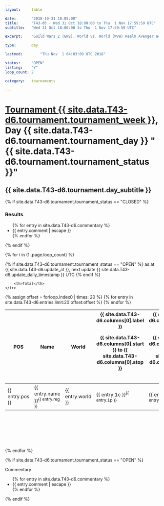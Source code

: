 ```yaml
---
layout: 	table

date: 		"2018-10-31 18:05:00"
title: 		"T43-d6 - Wed 31 Oct 18:00:00 to Thu  1 Nov 17:59:59 UTC"
subtitle: 	"Wed 31 Oct 18:00:00 to Thu  1 Nov 17:59:59 UTC"

excerpt:    "Guild Wars 2 (GW2), World vs. World (WvW) Realm Avenger achivement Tournament. \"Every Kill Counts\""

type:       day

lastmod: 		"Thu Nov  1 04:03:09 UTC 2018"

status:     "OPEN"
listing:    "Y"
loop_count: 2

category: 	tournaments

---
```

<div class="table_header">
    <h1><a href="{{ site.data.T43-d6.tournament.week_url }}">Tournament {{ site.data.T43-d6.tournament.tournament_week }}</a>, Day {{ site.data.T43-d6.tournament.tournament_day }} "{{ site.data.T43-d6.tournament.tournament_status }}"</h1>
    <h2>{{ site.data.T43-d6.tournament.day_subtitle }}</h2> 
</div>

{% if site.data.T43-d6.tournament.tournament_status == "CLOSED" %} 
<div class="commentary">
  <h3>Results</h3>
  <ul>
    {% for entry in site.data.T43-d6.commentary %}
    <li class="commentary_list">{{ entry.comment | escape }}</li>
    {% endfor %}
  </ul>
</div>
{% endif %}


{% for i in (1..page.loop_count) %}

{% if site.data.T43-d6.tournament.tournament_status == "OPEN" %} 
<span class="table_nextupdate">as at {{ site.data.T43-d6.update_at }}, next update {{ site.data.T43-d6.update_daily_timestamp }} UTC</span> 
{% endif %}

<table class="day_table">
  <colgroup>
    <col style="width:18px">
    <col style="width:55px">
    <col style="width:55px">
    <col style="width:12px">
    <col style="width:12px">
    <col style="width:12px">
    <col style="width:12px">
    <col style="width:12px">
    <col style="width:12px">
    <col style="width:12px">
    <col style="width:12px">
    <col style="width:12px">
    <col style="width:12px">
    <col style="width:12px">
    <col style="width:12px">
    <col style="width:12px">
    <col style="width:12px">
    <col style="width:12px">
    <col style="width:12px">
    <col style="width:12px">
    <col style="width:12px">
    <col style="width:12px">
    <col style="width:12px">
    <col style="width:12px">
    <col style="width:12px">
    <col style="width:12px">
    <col style="width:12px">
    <col style="width:18px">
  </colgroup>  
  <thead>
    <tr>
        <th>POS</th>
        <th class="AlignLeft">Name</th>
        <th class="AlignLeft">World</th>

<th><div class="label">{{ site.data.T43-d6.columns[0].label }}<p class="onhover">{{ site.data.T43-d6.columns[0].start }} to {{ site.data.T43-d6.columns[0].stop }}</p></div>​</th>
<th><div class="label">{{ site.data.T43-d6.columns[1].label }}<p class="onhover">{{ site.data.T43-d6.columns[1].start }} to {{ site.data.T43-d6.columns[1].stop }}</p></div>​</th>
<th><div class="label">{{ site.data.T43-d6.columns[2].label }}<p class="onhover">{{ site.data.T43-d6.columns[2].start }} to {{ site.data.T43-d6.columns[2].stop }}</p></div>​</th>
<th><div class="label">{{ site.data.T43-d6.columns[3].label }}<p class="onhover">{{ site.data.T43-d6.columns[3].start }} to {{ site.data.T43-d6.columns[3].stop }}</p></div>​</th>
<th><div class="label">{{ site.data.T43-d6.columns[4].label }}<p class="onhover">{{ site.data.T43-d6.columns[4].start }} to {{ site.data.T43-d6.columns[4].stop }}</p></div>​</th>
<th><div class="label">{{ site.data.T43-d6.columns[5].label }}<p class="onhover">{{ site.data.T43-d6.columns[5].start }} to {{ site.data.T43-d6.columns[5].stop }}</p></div>​</th>
<th><div class="label">{{ site.data.T43-d6.columns[6].label }}<p class="onhover">{{ site.data.T43-d6.columns[6].start }} to {{ site.data.T43-d6.columns[6].stop }}</p></div>​</th>
<th><div class="label">{{ site.data.T43-d6.columns[7].label }}<p class="onhover">{{ site.data.T43-d6.columns[7].start }} to {{ site.data.T43-d6.columns[7].stop }}</p></div>​</th>
<th><div class="label">{{ site.data.T43-d6.columns[8].label }}<p class="onhover">{{ site.data.T43-d6.columns[8].start }} to {{ site.data.T43-d6.columns[8].stop }}</p></div>​</th>
<th><div class="label">{{ site.data.T43-d6.columns[9].label }}<p class="onhover">{{ site.data.T43-d6.columns[9].start }} to {{ site.data.T43-d6.columns[9].stop }}</p></div>​</th>
<th><div class="label">{{ site.data.T43-d6.columns[10].label }}<p class="onhover">{{ site.data.T43-d6.columns[10].start }} to {{ site.data.T43-d6.columns[10].stop }}</p></div>​</th>

<th><div class="label">{{ site.data.T43-d6.columns[11].label }}<p class="onhover">{{ site.data.T43-d6.columns[11].start }} to {{ site.data.T43-d6.columns[11].stop }}</p></div>​</th>
<th><div class="label">{{ site.data.T43-d6.columns[12].label }}<p class="onhover">{{ site.data.T43-d6.columns[12].start }} to {{ site.data.T43-d6.columns[12].stop }}</p></div>​</th>
<th><div class="label">{{ site.data.T43-d6.columns[13].label }}<p class="onhover">{{ site.data.T43-d6.columns[13].start }} to {{ site.data.T43-d6.columns[13].stop }}</p></div>​</th>
<th><div class="label">{{ site.data.T43-d6.columns[14].label }}<p class="onhover">{{ site.data.T43-d6.columns[14].start }} to {{ site.data.T43-d6.columns[14].stop }}</p></div>​</th>
<th><div class="label">{{ site.data.T43-d6.columns[15].label }}<p class="onhover">{{ site.data.T43-d6.columns[15].start }} to {{ site.data.T43-d6.columns[15].stop }}</p></div>​</th>
<th><div class="label">{{ site.data.T43-d6.columns[16].label }}<p class="onhover">{{ site.data.T43-d6.columns[16].start }} to {{ site.data.T43-d6.columns[16].stop }}</p></div>​</th>
<th><div class="label">{{ site.data.T43-d6.columns[17].label }}<p class="onhover">{{ site.data.T43-d6.columns[17].start }} to {{ site.data.T43-d6.columns[17].stop }}</p></div>​</th>
<th><div class="label">{{ site.data.T43-d6.columns[18].label }}<p class="onhover">{{ site.data.T43-d6.columns[18].start }} to {{ site.data.T43-d6.columns[18].stop }}</p></div>​</th>
<th><div class="label">{{ site.data.T43-d6.columns[19].label }}<p class="onhover">{{ site.data.T43-d6.columns[19].start }} to {{ site.data.T43-d6.columns[19].stop }}</p></div>​</th>
<th><div class="label">{{ site.data.T43-d6.columns[20].label }}<p class="onhover">{{ site.data.T43-d6.columns[20].start }} to {{ site.data.T43-d6.columns[20].stop }}</p></div>​</th>

<th><div class="label">{{ site.data.T43-d6.columns[21].label }}<p class="onhover">{{ site.data.T43-d6.columns[21].start }} to {{ site.data.T43-d6.columns[21].stop }}</p></div>​</th>
<th><div class="label">{{ site.data.T43-d6.columns[22].label }}<p class="onhover">{{ site.data.T43-d6.columns[22].start }} to {{ site.data.T43-d6.columns[22].stop }}</p></div>​</th>
<th><div class="label">{{ site.data.T43-d6.columns[23].label }}<p class="onhover">{{ site.data.T43-d6.columns[23].start }} to {{ site.data.T43-d6.columns[23].stop }}</p></div>​</th>

        <th>Total</th>
    </tr>
  </thead>
  {% assign offset = forloop.index0 | times: 20 %}
<tbody>
{% for entry in site.data.T43-d6.entries limit:20 offset:offset %}
  <tr>
    <td class="pl{{ entry.pos }}">{{ entry.pos }}</td>
    <td class="AlignLeft">{{ entry.name }}<sup>{{ entry.reg }}</sup></td>
    <td class="AlignLeft">{{ entry.world }}</td>
    <td class="pl{{ entry.1p }}">{{ entry.1c }}<sup>{{ entry.1p }}</sup></td>
    <td class="pl{{ entry.2p }}">{{ entry.2c }}<sup>{{ entry.2p }}</sup></td>
    <td class="pl{{ entry.3p }}">{{ entry.3c }}<sup>{{ entry.3p }}</sup></td>
    <td class="pl{{ entry.4p }}">{{ entry.4c }}<sup>{{ entry.4p }}</sup></td>
    <td class="pl{{ entry.5p }}">{{ entry.5c }}<sup>{{ entry.5p }}</sup></td>
    <td class="pl{{ entry.6p }}">{{ entry.6c }}<sup>{{ entry.6p }}</sup></td>
    <td class="pl{{ entry.7p }}">{{ entry.7c }}<sup>{{ entry.7p }}</sup></td>
    <td class="pl{{ entry.8p }}">{{ entry.8c }}<sup>{{ entry.8p }}</sup></td>
    <td class="pl{{ entry.9p }}">{{ entry.9c }}<sup>{{ entry.9p }}</sup></td>
    <td class="pl{{ entry.10p }}">{{ entry.10c }}<sup>{{ entry.10p }}</sup></td>
    <td class="pl{{ entry.11p }}">{{ entry.11c }}<sup>{{ entry.11p }}</sup></td>
    <td class="pl{{ entry.12p }}">{{ entry.12c }}<sup>{{ entry.12p }}</sup></td>
    <td class="pl{{ entry.13p }}">{{ entry.13c }}<sup>{{ entry.13p }}</sup></td>
    <td class="pl{{ entry.14p }}">{{ entry.14c }}<sup>{{ entry.14p }}</sup></td>
    <td class="pl{{ entry.15p }}">{{ entry.15c }}<sup>{{ entry.15p }}</sup></td>
    <td class="pl{{ entry.16p }}">{{ entry.16c }}<sup>{{ entry.16p }}</sup></td>
    <td class="pl{{ entry.17p }}">{{ entry.17c }}<sup>{{ entry.17p }}</sup></td>
    <td class="pl{{ entry.18p }}">{{ entry.18c }}<sup>{{ entry.18p }}</sup></td>
    <td class="pl{{ entry.19p }}">{{ entry.19c }}<sup>{{ entry.19p }}</sup></td>
    <td class="pl{{ entry.20p }}">{{ entry.20c }}<sup>{{ entry.20p }}</sup></td>
    <td class="pl{{ entry.21p }}">{{ entry.21c }}<sup>{{ entry.21p }}</sup></td>
    <td class="pl{{ entry.22p }}">{{ entry.22c }}<sup>{{ entry.22p }}</sup></td>
    <td class="pl{{ entry.23p }}">{{ entry.23c }}<sup>{{ entry.23p }}</sup></td>
    <td class="pl{{ entry.24p }}">{{ entry.24c }}<sup>{{ entry.24p }}</sup></td>
    <td>{{ entry.total }}</td>
  </tr>
{% endfor %}  
</tbody>
</table>
<div class="leaderboard">
  <script async src="//pagead2.googlesyndication.com/pagead/js/adsbygoogle.js"></script>
  <!-- 728x90 -->
  <ins class="adsbygoogle"
       style="display:inline-block;width:728px;height:90px"
       data-ad-client="ca-pub-3274917281288240"
       data-ad-slot="3870538733"></ins>
  <script>
  (adsbygoogle = window.adsbygoogle || []).push({});
  </script>    
</div>
<br />
{% endfor %}

{% if site.data.T43-d6.tournament.tournament_status == "OPEN" %} 
<div class="commentary">
  <span class="commentary_title">Commentary</span>
  <ul>
    {% for entry in site.data.T43-d6.commentary %}
    <li class="commentary_list">{{ entry.comment | escape }}</li>
    {% endfor %}
  </ul>
</div>
{% endif %}


